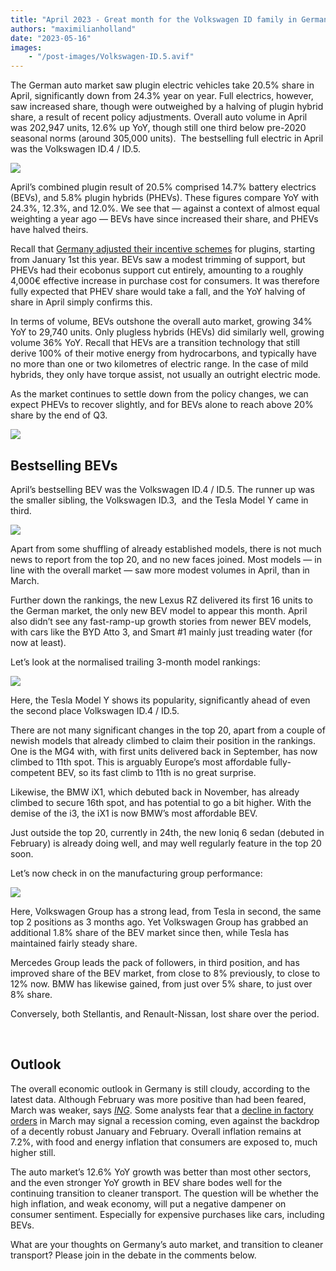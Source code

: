```yaml
---
title: "April 2023 - Great month for the Volkswagen ID family in Germany"
authors: "maximilianholland"
date: "2023-05-16"
images: 
    - "/post-images/Volkswagen-ID.5.avif"
---
```


The German auto market saw plugin electric vehicles take 20.5% share in April, significantly down from 24.3% year on year. Full electrics, however, saw increased share, though were outweighed by a halving of plugin hybrid share, a result of recent policy adjustments. Overall auto volume in April was 202,947 units, 12.6% up YoY, though still one third below pre-2020 seasonal norms (around 305,000 units).  The bestselling full electric in April was the Volkswagen ID.4 / ID.5.

![](post-images/April-2023-Germany-Passenger-Auto-Registrations.avif)

April’s combined plugin result of 20.5% comprised 14.7% battery electrics (BEVs), and 5.8% plugin hybrids (PHEVs). These figures compare YoY with 24.3%, 12.3%, and 12.0%. We see that — against a context of almost equal weighting a year ago — BEVs have since increased their share, and PHEVs have halved theirs.

Recall that [Germany adjusted their incentive schemes](/2023/01/08/in-december-evs-took-more-than-half-of-the-german-car-market/) for plugins, starting from January 1st this year. BEVs saw a modest trimming of support, but PHEVs had their ecobonus support cut entirely, amounting to a roughly 4,000€ effective increase in purchase cost for consumers. It was therefore fully expected that PHEV share would take a fall, and the YoY halving of share in April simply confirms this.

In terms of volume, BEVs outshone the overall auto market, growing 34% YoY to 29,740 units. Only plugless hybrids (HEVs) did similarly well, growing volume 36% YoY. Recall that HEVs are a transition technology that still derive 100% of their motive energy from hydrocarbons, and typically have no more than one or two kilometres of electric range. In the case of mild hybrids, they only have torque assist, not usually an outright electric mode.

As the market continues to settle down from the policy changes, we can expect PHEVs to recover slightly, and for BEVs alone to reach above 20% share by the end of Q3.

![](post-images/April-2023-Germany-Monthly-Powertrain-Market-Share.avif)

## Bestselling BEVs

April’s bestselling BEV was the Volkswagen ID.4 / ID.5. The runner up was the smaller sibling, the Volkswagen ID.3,  and the Tesla Model Y came in third.

![](post-images/Germany-BEVs-April-2023.avif)

Apart from some shuffling of already established models, there is not much news to report from the top 20, and no new faces joined. Most models — in line with the overall market — saw more modest volumes in April, than in March.

Further down the rankings, the new Lexus RZ delivered its first 16 units to the German market, the only new BEV model to appear this month. April also didn’t see any fast-ramp-up growth stories from newer BEV models, with cars like the BYD Atto 3, and Smart #1 mainly just treading water (for now at least).

Let’s look at the normalised trailing 3-month model rankings:

![](post-images/Germany-BEVs-April-23-Trailing-Qtr.avif)

Here, the Tesla Model Y shows its popularity, significantly ahead of even the second place Volkswagen ID.4 / ID.5.

There are not many significant changes in the top 20, apart from a couple of newish models that already climbed to claim their position in the rankings. One is the MG4 with, with first units delivered back in September, has now climbed to 11th spot. This is arguably Europe’s most affordable fully-competent BEV, so its fast climb to 11th is no great surprise.

Likewise, the BMW iX1, which debuted back in November, has already climbed to secure 16th spot, and has potential to go a bit higher. With the demise of the i3, the iX1 is now BMW’s most affordable BEV.

Just outside the top 20, currently in 24th, the new Ioniq 6 sedan (debuted in February) is already doing well, and may well regularly feature in the top 20 soon.

Let’s now check in on the manufacturing group performance:

![](post-images/Germany-BEV-Groups-April-23-Trailing-Qtr.avif)

Here, Volkswagen Group has a strong lead, from Tesla in second, the same top 2 positions as 3 months ago. Yet Volkswagen Group has grabbed an additional 1.8% share of the BEV market since then, while Tesla has maintained fairly steady share.

Mercedes Group leads the pack of followers, in third position, and has improved share of the BEV market, from close to 8% previously, to close to 12% now. BMW has likewise gained, from just over 5% share, to just over 8% share.

Conversely, both Stellantis, and Renault-Nissan, lost share over the period.

 

## Outlook

The overall economic outlook in Germany is still cloudy, according to the latest data. Although February was more positive than had been feared, March was weaker, says [_ING_](https://think.ing.com/snaps/german-industrial-production-mar23/). Some analysts fear that a [decline in factory orders](https://www.livemint.com/economy/fears-of-recession-rise-in-germany-post-factory-orders-plummet-11683293614039.html) in March may signal a recession coming, even against the backdrop of a decently robust January and February. Overall inflation remains at 7.2%, with food and energy inflation that consumers are exposed to, much higher still.

The auto market’s 12.6% YoY growth was better than most other sectors, and the even stronger YoY growth in BEV share bodes well for the continuing transition to cleaner transport. The question will be whether the high inflation, and weak economy, will put a negative dampener on consumer sentiment. Especially for expensive purchases like cars, including BEVs.

What are your thoughts on Germany’s auto market, and transition to cleaner transport? Please join in the debate in the comments below.

